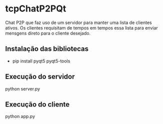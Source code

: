 # tcpChatP2PQt
Chat P2P que faz uso de um servidor para manter uma lista de clientes ativos.
Os clientes requisitam de tempos em tempos essa lista para enviar mensgens 
direto para o cliente desejado.

## Instalação das bibliotecas

* pip install pyqt5 pyqt5-tools

## Execução do servidor
python server.py

## Execução do cliente
python app.py
